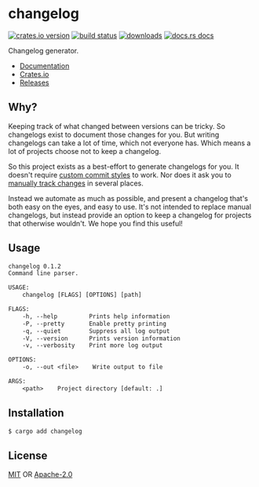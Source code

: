 # changelog
[![crates.io version][1]][2] [![build status][3]][4]
[![downloads][5]][6] [![docs.rs docs][7]][8]

Changelog generator.

- [Documentation][8]
- [Crates.io][2]
- [Releases][9]

## Why?
Keeping track of what changed between versions can be tricky. So changelogs
exist to document those changes for you. But writing changelogs can take a lot
of time, which not everyone has. Which means a lot of projects choose not to
keep a changelog.

So this project exists as a best-effort to generate changelogs for you. It
doesn't require [custom commit styles](https://conventionalcommits.org/) to
work. Nor does it ask you to [manually track
changes](https://keepachangelog.com/en/1.0.0/) in several places.

Instead we automate as much as possible, and present a changelog that's both
easy on the eyes, and easy to use. It's not intended to replace manual
changelogs, but instead provide an option to keep a changelog for projects that
otherwise wouldn't. We hope you find this useful!

## Usage
```txt
changelog 0.1.2
Command line parser.

USAGE:
    changelog [FLAGS] [OPTIONS] [path]

FLAGS:
    -h, --help         Prints help information
    -P, --pretty       Enable pretty printing
    -q, --quiet        Suppress all log output
    -V, --version      Prints version information
    -v, --verbosity    Print more log output

OPTIONS:
    -o, --out <file>    Write output to file

ARGS:
    <path>    Project directory [default: .]
```

## Installation
```sh
$ cargo add changelog
```

## License
[MIT](./LICENSE-MIT) OR [Apache-2.0](./LICENSE-APACHE)

[1]: https://img.shields.io/crates/v/changelog.svg?style=flat-square
[2]: https://crates.io/crates/changelog
[3]: https://img.shields.io/travis/yoshuawuyts/changelog.svg?style=flat-square
[4]: https://travis-ci.org/yoshuawuyts/changelog
[5]: https://img.shields.io/crates/d/changelog.svg?style=flat-square
[6]: https://crates.io/crates/changelog
[7]: https://img.shields.io/badge/docs-latest-blue.svg?style=flat-square
[8]: https://docs.rs/changelog
[9]: https://github.com/yoshuawuyts/changelog/releases
